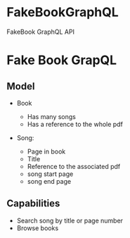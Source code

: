 # FakeBookGraphQL

FakeBook GraphQL API

# Fake Book GrapQL 
## Model 

- Book
    - Has many songs
    - Has a reference to the whole pdf

- Song:
    - Page in book
    - Title
    - Reference to the associated pdf
    - song start page
    - song end page

## Capabilities

- Search song by title or page number
- Browse books